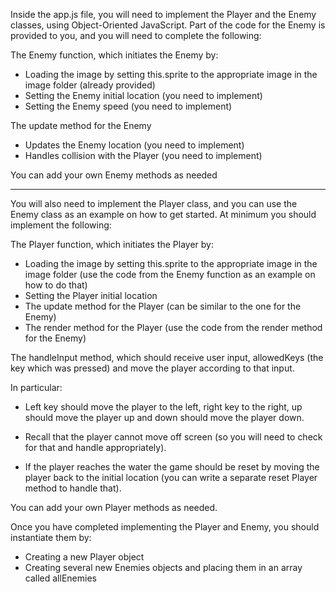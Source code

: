 
Inside the app.js file, you will need to implement the Player and the Enemy classes, using Object-Oriented JavaScript. Part of the code for the Enemy is provided to you, and you will need to complete the following:

The Enemy function, which initiates the Enemy by:
- Loading the image by setting this.sprite to the appropriate image in the image folder (already provided)
- Setting the Enemy initial location (you need to implement)
- Setting the Enemy speed (you need to implement)

The update method for the Enemy
- Updates the Enemy location (you need to implement)
- Handles collision with the Player (you need to implement)

You can add your own Enemy methods as needed

***

You will also need to implement the Player class, and you can use the Enemy class as an example on how to get started. At minimum you should implement the following:

The Player function, which initiates the Player by:
- Loading the image by setting this.sprite to the appropriate image in the image folder (use the code from the Enemy function as an example on how to do that)
- Setting the Player initial location
- The update method for the Player (can be similar to the one for the Enemy)
- The render method for the Player (use the code from the render method for the Enemy)

The handleInput method, which should receive user input, allowedKeys (the key which was pressed) and move the player according to that input.

In particular:
- Left key should move the player to the left, right key to the right, up should move the player up and down should move the player down.
- Recall that the player cannot move off screen (so you will need to check for that and handle appropriately).

- If the player reaches the water the game should be reset by moving the player back to the initial location (you can write a separate reset Player method to handle that).

You can add your own Player methods as needed.

Once you have completed implementing the Player and Enemy, you should instantiate them by:

- Creating a new Player object
- Creating several new Enemies objects and placing them in an array called allEnemies
